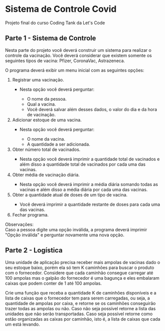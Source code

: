 # Sistema de Controle Covid

<p>Projeto final do curso Coding Tank da Let's Code</p>

  <h2>Parte 1 - Sistema de Controle</h2>

  <p>Nesta parte do projeto você deverá construir um sistema para realizar o controle da vacinação. Você deverá considerar que existem somente os seguintes tipos de vacina: Pfizer, CoronaVac, Astrazeneca.</p>
  
  <p>O programa deverá exibir um menu inicial com as seguintes opções:</p>
  
  <ol>
    <li>Registrar uma vacinação.</li>
    <ul>
      <li type ="square">Nesta opção você deverá perguntar:</li>
      <ul>
        <li type ="circle">O nome da pessoa.</li>
        <li type ="circle">Qual a vacina.</li>
        <li type ="circle">Você deverá salvar além desses dados, o valor do dia e da hora de vacinação.</li>
      </ul>
    </ul>
    <li>Adicionar estoque de uma vacina.</li>
    <ul>
      <li type ="square">Nesta opção você deverá perguntar:</li>
      <ul>
        <li type ="circle">O nome da vacina.</li>
        <li type ="circle">A quantidade a ser adicionada.</li>
      </ul>
    </ul>
    <li>Obter número total de vacinados.</li>
    <ul>
      <li type ="square">Nesta opção você deverá imprimir a quantidade total de vacinados e além disso a quantidade total de vacinados por cada uma das vacinas.</li>
    </ul>
    <li>Obter média de vacinação diária.</li>
    <ul>
      <li type ="square">Nesta opção você deverá imprimir a média diária somando todas as vacinas e além disso a média diária por cada uma das vacinas.</li>
    </ul>
    <li>Obter a quantidade atual de doses de um tipo de vacina.</li>
    <ul>
      <li type ="square">Você deverá imprimir a quantidade restante de doses para cada uma das vacinas.</li>
    </ul>
    <li>Fechar programa.</li>
  </ol>
  
  <p>
    Observações:<br>
    Caso a pessoa digite uma opção inválida, a programa deverá imprimir "Opção inválida" e perguntar novamente uma nova opção.
  </p>
  <h2>Parte 2 - Logística</h2>
  <p>Uma unidade de aplicação precisa receber mais ampolas de vacinas dado o seu estoque baixo, porém ela só tem K caminhões para buscar o produto com o fornecedor. Considere que cada caminhão consegue carregar até 100 ampolas mas o galpão do fornecedor é uma bagunça e eles embalaram caixas que podem conter de 1 até 100 ampolas.</p>
  <p>Crie uma função que receba a quantidade K de caminhões disponíveis e a lista de caixas que o fornecedor tem para serem carregadas, ou seja, a quantidade de ampolas por caixa, e retorne se os caminhões conseguirão trazer todas as ampolas ou não. Caso não seja possível retorne a lista das unidades que não serão transportadas. Caso seja possível retorne como estão organizadas as caixas por caminhão, isto é, a lista de caixas que cada um está levando.</p>
